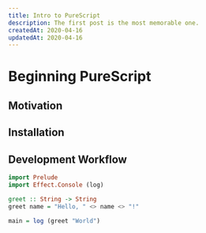 ```yaml
---
title: Intro to PureScript
description: The first post is the most memorable one.
createdAt: 2020-04-16
updatedAt: 2020-04-16
---
```


# Beginning PureScript

## Motivation


## Installation


## Development Workflow



```purs
import Prelude
import Effect.Console (log)

greet :: String -> String
greet name = "Hello, " <> name <> "!"

main = log (greet "World")
```

